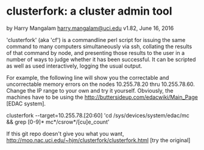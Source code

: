 clusterfork: a cluster admin tool
=================================
by Harry Mangalam <harry.mangalam@uci.edu>
v1.82, June 16, 2016

'clusterfork' (aka 'cf') is a commandline perl script for issuing the same
command to many computers simultaneously via ssh, collating the results of
that command by node, and presenting those results to the user in a number
of ways to judge whether it has been successful.  It can be scripted as well
as used interactively, logging the usual output.

For example, the following line will show you the correctable and
uncorrectable memory errors on the nodes 10.255.78.20 thru 10.255.78.60. 
Change the IP range to your own and try it yourself.  Obviously, the
machines have to be using the http://buttersideup.com/edacwiki/Main_Page [EDAC system].

clusterfork --target=10.255.78.[20:60] 'cd /sys/devices/system/edac/mc \
&&  grep [0-9]* mc*/csrow*/[cu]e_count'

If this git repo doesn't give you what you want, 
http://moo.nac.uci.edu/~hjm/clusterfork/clusterfork.html [try the original]

 